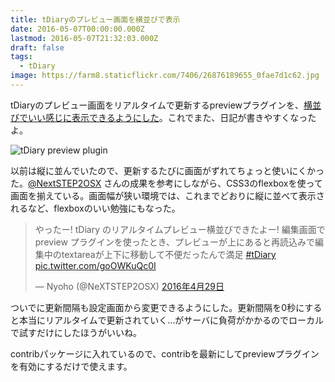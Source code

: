 ```yaml
---
title: tDiaryのプレビュー画面を横並びで表示
date: 2016-05-07T00:00:00.000Z
lastmod: 2016-05-07T21:32:03.000Z
draft: false
tags:
  - tDiary
image: https://farm8.staticflickr.com/7406/26876189655_0fae7d1c62.jpg
---
```


tDiaryのプレビュー画面をリアルタイムで更新するpreviewプラグインを、[横並びでいい感じに表示できるようにした](https://github.com/tdiary/tdiary-contrib/pull/157)。これでまた、日記が書きやすくなったよ。

![tDiary preview plugin](@/assets/flickr/26876189655.jpg "tDiary preview plugin")

以前は縦に並んでいたので、更新するたびに画面がずれてちょっと使いにくかった。[@](https://twitter.com/NeXTSTEP2OSX)[NextSTEP2OSX](https://twitter.com/NextSTEP2OSX) さんの成果を参考にしながら、CSS3のflexboxを使って画面を揃えている。画面幅が狭い環境では、これまでどおりに縦に並べて表示されるなど、flexboxのいい勉強にもなった。

> やったー! tDiary のリアルタイムプレビュー横並びできたよー! 編集画面で preview プラグインを使ったとき、プレビューが上にあると再読込みで編集中のtextareaが上下に移動して不便だったんで満足 [#tDiary](https://twitter.com/hashtag/tDiary?src=hash) [pic.twitter.com/goOWKuQc0I](https://t.co/goOWKuQc0I)
>
> — Nyoho (@NeXTSTEP2OSX) [2016年4月29日](https://twitter.com/NeXTSTEP2OSX/status/725854245866471426)

ついでに更新間隔も設定画面から変更できるようにした。更新間隔を0秒にすると本当にリアルタイムで更新されていく…がサーバに負荷がかかるのでローカルで試すだけにしたほうがいいね。

contribパッケージに入れているので、contribを最新にしてpreviewプラグインを有効にするだけで使えます。
